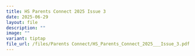 ```yaml
---
title: HS Parents Connect 2025 Issue 3
date: 2025-06-29
layout: file
description: ""
image: ""
variant: tiptap
file_url: /files/Parents Connect/HS_Parents_Connect_2025___Issue_3.pdf
---
```

